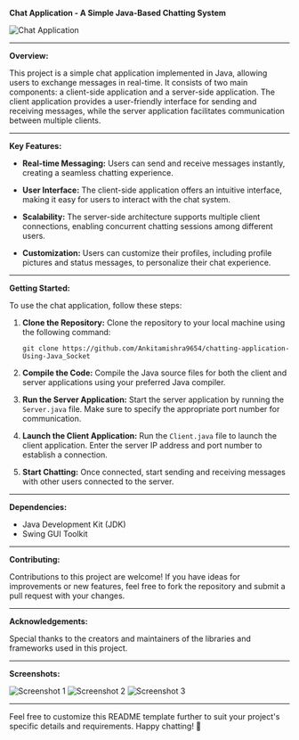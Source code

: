 **Chat Application - A Simple Java-Based Chatting System**

![Chat Application](link_to_image)

---

**Overview:**

This project is a simple chat application implemented in Java, allowing users to exchange messages in real-time. It consists of two main components: a client-side application and a server-side application. The client application provides a user-friendly interface for sending and receiving messages, while the server application facilitates communication between multiple clients.

---

**Key Features:**

- **Real-time Messaging:** Users can send and receive messages instantly, creating a seamless chatting experience.
  
- **User Interface:** The client-side application offers an intuitive interface, making it easy for users to interact with the chat system.
  
- **Scalability:** The server-side architecture supports multiple client connections, enabling concurrent chatting sessions among different users.
  
- **Customization:** Users can customize their profiles, including profile pictures and status messages, to personalize their chat experience.

---

**Getting Started:**

To use the chat application, follow these steps:

1. **Clone the Repository:** Clone the repository to your local machine using the following command:
   ```
   git clone https://github.com/Ankitamishra9654/chatting-application-Using-Java_Socket
   ```

2. **Compile the Code:** Compile the Java source files for both the client and server applications using your preferred Java compiler.

3. **Run the Server Application:** Start the server application by running the `Server.java` file. Make sure to specify the appropriate port number for communication.

4. **Launch the Client Application:** Run the `Client.java` file to launch the client application. Enter the server IP address and port number to establish a connection.

5. **Start Chatting:** Once connected, start sending and receiving messages with other users connected to the server.

---

**Dependencies:**

- Java Development Kit (JDK)
- Swing GUI Toolkit

---

**Contributing:**

Contributions to this project are welcome! If you have ideas for improvements or new features, feel free to fork the repository and submit a pull request with your changes.

---


**Acknowledgements:**

Special thanks to the creators and maintainers of the libraries and frameworks used in this project.

---

**Screenshots:**

![Screenshot 1](link_to_screenshot1)
![Screenshot 2](link_to_screenshot2)
![Screenshot 3](link_to_screenshot3)

---

Feel free to customize this README template further to suit your project's specific details and requirements. Happy chatting! 🎉
